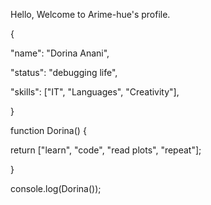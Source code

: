 Hello, Welcome to Arime-hue's profile.

{

  "name": "Dorina Anani",
  
  "status": "debugging life",
  
  "skills": ["IT", "Languages", "Creativity"],
  
}


function Dorina() {

  return ["learn", "code", "read plots", "repeat"];
  
}

console.log(Dorina());
